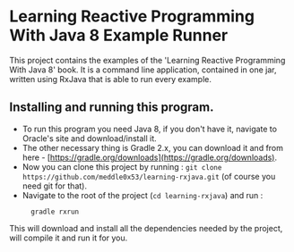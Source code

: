 # Learning Reactive Programming With Java 8 Example Runner
This project contains the examples of the 'Learning Reactive Programming With Java 8' book.
It is a command line application, contained in one jar, written using RxJava that is able to run every example.

## Installing and running this program.
 * To run this program you need Java 8, if you don't have it, navigate to Oracle's site and download/install it.
 * The other necessary thing is Gradle 2.x, you can download it and from here - [https://gradle.org/downloads](https://gradle.org/downloads).
 * Now you can clone this project by running :
   `git clone https://github.com/meddle0x53/learning-rxjava.git` (of course you need git for that).
 * Navigate to the root of the project (`cd learning-rxjava`) and run : 
   ```
     gradle rxrun
   ```
This will download and install all the dependencies needed by the project, will compile it and run it for you.
 